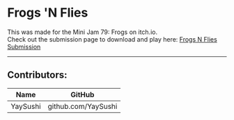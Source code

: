 # Frogs 'N Flies

This was made for the Mini Jam 79: Frogs on itch.io. \
Check out the submission page to download and play here: [Frogs N Flies Submission](https://itch.io/jam/mini-jam-79-frogs/rate/1025825) 

***
## Contributors: 
| Name | GitHub |
|------|--------|
| YaySushi | github.com/YaySushi |
